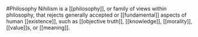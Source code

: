 #Philosophy
Nihilism is a [[philosophy]], or family of views within philosophy, that rejects generally accepted or [[fundamental]] aspects of human [[existence]], such as [[objective truth]], [[knowledge]], [[morality]], [[value]]s, or [[meaning]].